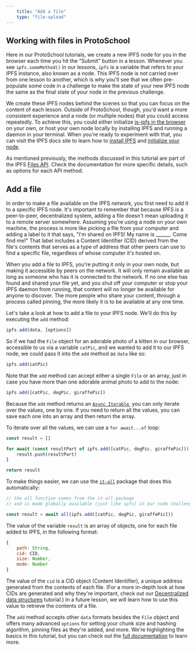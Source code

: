 ```yaml
---
    title: "Add a file"
    type: "file-upload"
---
```


## Working with files in ProtoSchool
Here in our ProtoSchool tutorials, we create a new IPFS node for you in the browser each time you hit the "Submit" button in a lesson. Whenever you see `ipfs.someMethod()` in our lessons, `ipfs` is a variable that refers to your IPFS instance, also known as a node. This IPFS node is not carried over from one lesson to another, which is why you'll see that we often pre-populate some code in a challenge to make the state of your new IPFS node the same as the final state of your node in the previous challenge.

We create these IPFS nodes behind the scenes so that you can focus on the content of each lesson.  Outside of ProtoSchool, though, you'd want a more consistent experience and a node (or multiple nodes) that you could access repeatedly. To achieve this, you could either initialize [js-ipfs in the browser](https://github.com/ipfs/js-ipfs/blob/master/docs/BROWSERS.md) on your own, or host your own node locally by installing IPFS and running a daemon in your terminal. When you're ready to experiment with that, you can visit the IPFS docs site to learn how to [install IPFS](https://docs.ipfs.io/install/) and [initialize your node](https://docs.ipfs.io/how-to/command-line-quick-start/#initialize-the-repository).

As mentioned previously, the methods discussed in this tutorial are part of the IPFS [Files API](https://github.com/ipfs/js-ipfs/blob/master/docs/core-api/FILES.md). Check the documentation for more specific details, such as options for each API method.

## Add a file

In order to make a file available on the IPFS network, you first need to add it to a specific IPFS node. It's important to remember that because IPFS is a peer-to-peer, decentralized system, adding a file doesn't mean uploading it to a remote server somewhere. Assuming you're using a node on your own machine, the process is more like picking a file from your computer and adding a label to it that says, "I'm shared on IPFS! My name is ______. Come find me!" That label includes a Content Identifier (CID) derived from the file's contents that serves as a type of address that other peers can use to find a specific file, regardless of whose computer it's hosted on.

When you add a file to IPFS, you're putting it only in your own node, but making it accessible by peers on the network. It will only remain available as long as someone who has it is connected to the network. If no one else has found and shared your file yet, and you shut off your computer or stop your IPFS daemon from running, that content will no longer be available for anyone to discover. The more people who share your content, through a process called pinning, the more likely it is to be available at any one time.

Let's take a look at how to add a file to your IPFS node. We'll do this by executing the `add` method:

```javascript
ipfs.add(data, [options])
```

So if we had the `File` object for an adorable photo of a kitten in our browser, accessible to us via a variable `catPic`, and we wanted to add it to our IPFS node, we could pass it into the `add` method as `data` like so:

```javascript
ipfs.add(catPic)
```

Note that the `add` method can accept either a single `File` or an array, just in case you have more than one adorable animal photo to add to the node:

```javascript
ipfs.add([catPic, dogPic, giraffePic])
```

Because the `add` method returns an [`Async Iterable`](https://developer.mozilla.org/en-US/docs/Web/JavaScript/Reference/Statements/for-await...of), you can only iterate over the values, one by one. If you need to return all the values, you can save each one into an array and then return the array.

To iterate over all the values, we can use a `for await...of` loop:

```javascript
const result = []

for await (const resultPart of ipfs.add([catPic, dogPic, giraffePic])) {
    result.push(resultPart)
}

return result
```

To make things easier, we can use the [`it-all`](https://www.npmjs.com/package/it-all) package that does this automatically:

```javascript
// the all function comes from the it-all package
// and is made globally available (just like ipfs) in our code challenges

const result = await all(ipfs.add([catPic, dogPic, giraffePic]))
```

The value of the variable `result` is an array of objects, one for each file added to IPFS, in the following format:

```javascript
{
    path: String,
    cid: CID,
    size: Number,
    mode: Number
}
```

The value of the `cid` is a CID object (Content Identifier), a unique address generated from the contents of each file. (For a more in-depth look at how CIDs are generated and why they're important, check out our [Decentralized data structures](https://proto.school/#/data-structures) tutorial.) In a future lesson, we will learn how to use this value to retrieve the contents of a file.

The `add` method accepts other `data` formats besides the `File` object and offers many advanced `options` for setting your chunk size and hashing algorithm, pinning files as they're added, and more. We're highlighting the basics in this tutorial, but you can check out the [full documentation](https://github.com/ipfs/js-ipfs/blob/master/docs/core-api/FILES.md#add) to learn more.
